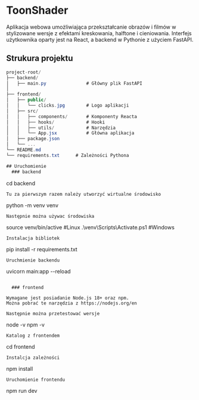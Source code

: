 # ToonShader
Aplikacja webowa umożliwiająca przekształcanie obrazów i filmów w stylizowane wersje z efektami kreskowania, halftone i cieniowania. Interfejs użytkownika oparty jest na React, a backend w Pythonie z użyciem FastAPI.
## Strukura projektu
```csharp
project-root/
├── backend/
│   ├── main.py               # Główny plik FastAPI
│   
├── frontend/
│   ├── public/
│   │   └── clicks.jpg        # Logo aplikacji
│   ├── src/
│   │   ├── components/       # Komponenty Reacta
│   │   ├── hooks/            # Hooki
│   │   ├── utils/            # Narzędzia
│   │   └── App.jsx           # Główna aplikacja
│   ├── package.json
│   └── ...
└── README.md
└── requirements.txt      # Zależności Pythona

## Uruchomienie
  ### backend 
```
cd backend
```
Tu za pierwszym razem należy utworzyć wirtualne środowisko
```
python -m venv venv
```
Następnie można używac środowiska
```
source venv/bin/active #Linux
.\venv\Scripts\Activate.ps1 #Windows
```
Instalacja bibliotek
```
pip install -r requirements.txt
```
Uruchmienie backendu
```
uvicorn main:app --reload  
```

  ### frontend

Wymagane jest posiadanie Node.js 18+ oraz npm.
Można pobrać te narzędzia z https://nodejs.org/en

Następnie można przetestować wersje
```
node -v
npm -v
```
Katalog z frontendem
```
cd frontend
```
Instalcja zależności
```
npm install
```
Uruchomienie frontendu
```
npm run dev
```

